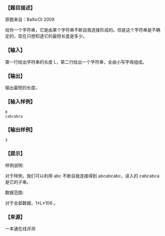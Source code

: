 ### 【题目描述】

原题来自：BalticOI 2009

给你一个字符串，它是由某个字符串不断自我连接形成的。但是这个字符串是不确定的，现在只想知道它的最短长度是多少。

### 【输入】

第一行给出字符串的长度 L，第二行给出一个字符串，全由小写字母组成。

### 【输出】

输出最短的长度。

### 【输入样例】

```
8
cabcabca
```

### 【输出样例】

```
3
```

### 【提示】

样例说明:

对于样例，我们可以利用 abc 不断自我连接得到 abcabcabc，读入的 cabcabca 是它的子串。

数据范围:

对于全部数据，1≤L≤106​​ 。


 ### 【来源】

 一本通在线评测 